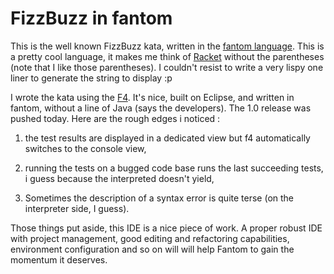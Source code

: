 FizzBuzz in fantom
==================

This is the well known FizzBuzz kata, written in the [fantom language](http://fantom.org/). This is a pretty cool language, it makes me think of [Racket](http://racket-lang.org/) without the parentheses (note that I like those parentheses). I couldn't resist to write a very lispy one liner to generate the string to display :p

I wrote the kata using the [F4](http://www.xored.com/f4). It's nice, built on Eclipse, and written in fantom, without a line of Java (says the developers). The 1.0 release was pushed today. Here are the rough edges i noticed : 

  1. the test results are displayed in a dedicated view but f4 automatically switches to the console view,

  2. running the tests on a bugged code base runs the last succeeding tests, i guess because the interpreted doesn't yield,

  3. Sometimes the description of a syntax error is quite terse (on the interpreter side, I guess).


Those things put aside, this IDE is a nice piece of work. A proper robust IDE with project management, good editing and refactoring capabilities, environment configuration and so on will will help Fantom to gain the momentum it deserves.


